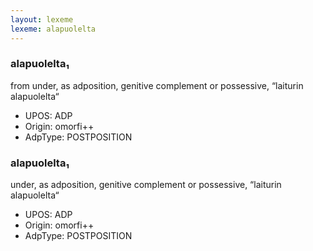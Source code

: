 ```yaml
---
layout: lexeme
lexeme: alapuolelta
---
```


###  alapuolelta₁

from under, as adposition, genitive complement or possessive, “laiturin alapuolelta“
* UPOS:  ADP
* Origin:  omorfi++
* AdpType:  POSTPOSITION


###  alapuolelta₁

under, as adposition, genitive complement or possessive, “laiturin alapuolelta“
* UPOS:  ADP
* Origin:  omorfi++
* AdpType:  POSTPOSITION

